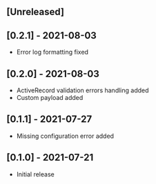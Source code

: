 ## [Unreleased]

## [0.2.1] - 2021-08-03

- Error log formatting fixed

## [0.2.0] - 2021-08-03

- ActiveRecord validation errors handling added
- Custom payload added

## [0.1.1] - 2021-07-27

- Missing configuration error added

## [0.1.0] - 2021-07-21

- Initial release
